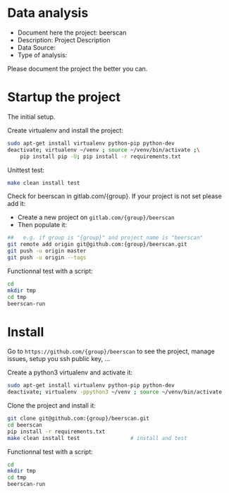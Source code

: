 # Data analysis
- Document here the project: beerscan
- Description: Project Description
- Data Source:
- Type of analysis:

Please document the project the better you can.

# Startup the project

The initial setup.

Create virtualenv and install the project:
```bash
sudo apt-get install virtualenv python-pip python-dev
deactivate; virtualenv ~/venv ; source ~/venv/bin/activate ;\
    pip install pip -U; pip install -r requirements.txt
```

Unittest test:
```bash
make clean install test
```

Check for beerscan in gitlab.com/{group}.
If your project is not set please add it:

- Create a new project on `gitlab.com/{group}/beerscan`
- Then populate it:

```bash
##   e.g. if group is "{group}" and project_name is "beerscan"
git remote add origin git@github.com:{group}/beerscan.git
git push -u origin master
git push -u origin --tags
```

Functionnal test with a script:

```bash
cd
mkdir tmp
cd tmp
beerscan-run
```

# Install

Go to `https://github.com/{group}/beerscan` to see the project, manage issues,
setup you ssh public key, ...

Create a python3 virtualenv and activate it:

```bash
sudo apt-get install virtualenv python-pip python-dev
deactivate; virtualenv -ppython3 ~/venv ; source ~/venv/bin/activate
```

Clone the project and install it:

```bash
git clone git@github.com:{group}/beerscan.git
cd beerscan
pip install -r requirements.txt
make clean install test                # install and test
```
Functionnal test with a script:

```bash
cd
mkdir tmp
cd tmp
beerscan-run
```

